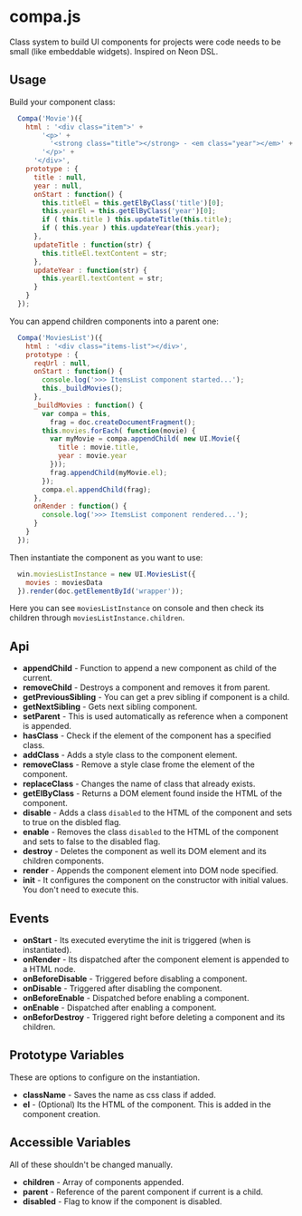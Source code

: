 # compa.js
Class system to build UI components for projects were code needs to be small (like embeddable widgets). Inspired on Neon DSL.

## Usage
Build your component class:

```javascript
  Compa('Movie')({
    html : '<div class="item">' +
        '<p>' +
          '<strong class="title"></strong> - <em class="year"></em>' +
        '</p>' + 
      '</div>',
    prototype : {
      title : null,
      year : null,
      onStart : function() {
        this.titleEl = this.getElByClass('title')[0];
        this.yearEl = this.getElByClass('year')[0];
        if ( this.title ) this.updateTitle(this.title);
        if ( this.year ) this.updateYear(this.year);
      },
      updateTitle : function(str) {
        this.titleEl.textContent = str;
      },
      updateYear : function(str) {
        this.yearEl.textContent = str;
      }
    }
  });
```

You can append children components into a parent one:

```javascript
  Compa('MoviesList')({
    html : '<div class="items-list"></div>',
    prototype : {
      reqUrl : null,
      onStart : function() {
        console.log('>>> ItemsList component started...');
        this._buildMovies();
      },
      _buildMovies : function() {
        var compa = this,
          frag = doc.createDocumentFragment();
        this.movies.forEach( function(movie) {
          var myMovie = compa.appendChild( new UI.Movie({
            title : movie.title,
            year : movie.year
          }));
          frag.appendChild(myMovie.el);
        });
        compa.el.appendChild(frag);
      },
      onRender : function() {
        console.log('>>> ItemsList component rendered...');
      }
    }
  });
```

Then instantiate the component as you want to use:

```javascript
  win.moviesListInstance = new UI.MoviesList({
    movies : moviesData
  }).render(doc.getElementById('wrapper'));
```

Here you can see `moviesListInstance` on console and then check its children
through `moviesListInstance.children`.

## Api

* **appendChild** - Function to append a new component as child of the current.
* **removeChild** - Destroys a component and removes it from parent.
* **getPreviousSibling** - You can get a prev sibling if component is a child.
* **getNextSibling** - Gets next sibling component.
* **setParent** - This is used automatically as reference when a component is appended.
* **hasClass** - Check if the element of the component has a specified class.
* **addClass** - Adds a style class to the component element.
* **removeClass** - Remove a style clase frome the element of the component.
* **replaceClass** - Changes the name of class that already exists.
* **getElByClass** - Returns a DOM element found inside the HTML of the component.
* **disable** - Adds a class `disabled` to the HTML of the component and sets to true on the disbled flag.
* **enable** - Removes the class `disabled` to the HTML of the component and sets to false to the disabled flag.
* **destroy** - Deletes the component as well its DOM element and its children components.
* **render** - Appends the component element into DOM node specified.
* **init** - It configures the component on the constructor with initial values. You don't need to execute this.

## Events

* **onStart** - Its executed everytime the init is triggered (when is instantiated).
* **onRender** - Its dispatched after the component element is appended to a HTML node.
* **onBeforeDisable** - Triggered before disabling a component.
* **onDisable** - Triggered after disabling the component.
* **onBeforeEnable** - Dispatched before enabling a component.
* **onEnable** - Dispatched after enabling a component.
* **onBeforDestroy** - Triggered right before deleting a component and its children.

## Prototype Variables
These are options to configure on the instantiation.
* **className** - Saves the name as css class if added.
* **el** - (Optional) Its the HTML of the component. This is added in the component creation.

## Accessible Variables
All of these shouldn't be changed manually.
* **children** - Array of components appended.
* **parent** - Reference of the parent component if current is a child.
* **disabled** - Flag to know if the component is disabled.